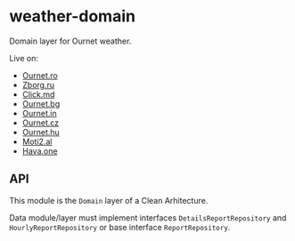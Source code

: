 # weather-domain

Domain layer for Ournet weather.

Live on:

- [Ournet.ro](https://meteo.ournet.ro)
- [Zborg.ru](https://pogoda.zborg.ru)
- [Click.md](http://meteo.click.md)
- [Ournet.bg](http://vremeto.ournet.bg)
- [Ournet.in](http://weather.ournet.in)
- [Ournet.cz](http://pocasi.ournet.cz)
- [Ournet.hu](http://idojaras.ournet.hu)
- [Moti2.al](http://moti2.al)
- [Hava.one](http://hava.one)

## API

This module is the `Domain` layer of a Clean Arhitecture.

Data module/layer must implement interfaces `DetailsReportRepository` and `HourlyReportRepository`
or base interface `ReportRepository`.
